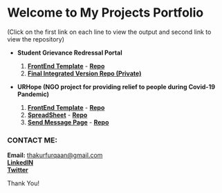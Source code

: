 # Welcome to My Projects Portfolio

(Click on the first link on each line to view the output and second link to view the repository)

- **Student Grievance Redressal Portal**
  1. **[FrontEnd Template](https://thakurfurqaan.github.io/SGRSFrontEnd/)** - **[Repo](https://github.com/thakurfurqaan/SGRSFrontEnd/)**
  2. **[Final Integrated Version Repo (Private)](https://github.com/thakurfurqaan/SGRSFinal/)** 

- **URHope (NGO project for providing relief to people during Covid-19 Pandemic)**
  1. **[FrontEnd Template](https://thakurfurqaan.github.io/URHope/)** - **[Repo](https://github.com/thakurfurqaan/URHope/)**
  2. **[SpreadSheet](https://thakurfurqaan.github.io/URHopeSheet/)** - **[Repo](https://github.com/thakurfurqaan/URHopeSheet/)**
  3. **[Send Message Page](https://thakurfurqaan.github.io/URHopeSendMessage/)** - **[Repo](https://github.com/thakurfurqaan/URHopeSendMessage/)**

### CONTACT ME:
**Email:** thakurfurqaan@gmail.com <br>
**[LinkedIN](https://linkedin.com/in/furqaanthakur)** <br>
**[Twitter](https://twitter.com/furqaanthakur)** 

Thank You!
